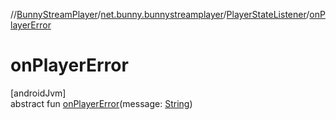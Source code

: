 //[BunnyStreamPlayer](../../../index.md)/[net.bunny.bunnystreamplayer](../index.md)/[PlayerStateListener](index.md)/[onPlayerError](on-player-error.md)

# onPlayerError

[androidJvm]\
abstract fun [onPlayerError](on-player-error.md)(message: [String](https://kotlinlang.org/api/core/kotlin-stdlib/kotlin/-string/index.html))